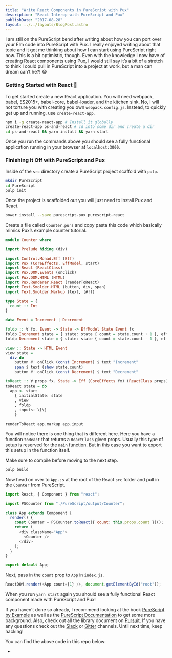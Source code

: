 ```yaml
---
title: "Write React Components in PureScript with Pux"
description: "React Interop with PureScript and Pux"
publishDate: "2017-08-28"
layout: ../../layouts/BlogPost.astro
---
```


I am still on the PureScript bend after writing about how you can port over your Elm code into PureScript with Pux. I really enjoyed writing about that topic and it got me thinking about how I can start using PureScript right now. This is a bit optimistic, though. Even with the knowledge I now have of creating React components using Pux, I would still say it’s a bit of a stretch to think I could pull in PureScript into a project at work, but a man can dream can’t he?! 😂

### Getting Started with React 🚀

To get started create a new React application. You will need webpack, babel, ES2015+, babel-core, babel-loader, and the kitchen sink. No, I will not torture you with creating you own `webpack.config.js`. Instead, to quickly get up and running, use `create-react-app`.

```bash
npm i -g create-react-app # Install it globally
create-react-app ps-and-react # cd into some dir and create a dir
cd ps-and-react && yarn install && yarn start
```

Once you run the commands above you should see a fully functional application running in your browser at `localhost:3000`.

### Finishing it Off with PureScript and Pux

Inside of the `src` directory create a PureScript project scaffold with `pulp`.

```bash
mkdir PureScript
cd PureScript
pulp init
```

Once the project is scaffolded out you will just need to install Pux and React.

```bash
bower install --save purescript-pux purescript-react
```

Create a file called `Counter.purs` and copy pasta this code which basically mimics Pux’s example counter tutorial.

```haskell
module Counter where

import Prelude hiding (div)

import Control.Monad.Eff (Eff)
import Pux (CoreEffects, EffModel, start)
import React (ReactClass)
import Pux.DOM.Events (onClick)
import Pux.DOM.HTML (HTML)
import Pux.Renderer.React (renderToReact)
import Text.Smolder.HTML (button, div, span)
import Text.Smolder.Markup (text, (#!))

type State = {
  count :: Int
}

data Event = Increment | Decrement

foldp :: ∀ fx. Event -> State -> EffModel State Event fx
foldp Increment state = { state: state { count = state.count + 1 }, effects: \[\] }
foldp Decrement state = { state: state { count = state.count - 1 }, effects: \[\] }

view :: State -> HTML Event
view state =
  div do
    button #! onClick (const Increment) $ text "Increment"
    span $ text (show state.count)
    button #! onClick (const Decrement) $ text "Decrement"

toReact :: ∀ props fx. State -> Eff (CoreEffects fx) (ReactClass props)
toReact state = do
  app <- start
    { initialState: state
    , view
    , foldp
    , inputs: \[\]
    }

renderToReact app.markup app.input
```

You will notice there is one thing that is different here. Here you have a function `toReact` that returns a `ReactClass` given props. Usually this type of setup is reserved for the `main` function. But in this case you want to export this setup in the function itself.

Make sure to compile before moving to the next step.

```bash
pulp build
```

Now head on over to `App.js` at the root of the React `src` folder and pull in the `Counter` from PureScript.

```javascript
import React, { Component } from "react";

import PSCounter from "./PureScript/output/Counter";

class App extends Component {
  render() {
    const Counter = PSCounter.toReact({ count: this.props.count })();
    return (
      <div className="App">
        <Counter />
      </div>
    );
  }
}

export default App;
```

Next, pass in the `count` prop to `App` in `index.js`.

```javascript
ReactDOM.render(<App count={1} />, document.getElementById("root"));
```

When you run `yarn start` again you should see a fully functional React component made with PureScript and Pux!

If you haven’t done so already, I recommend looking at the book [PureScript by Example](https://leanpub.com/purescript/read) as well as the [PureScript Documentation](https://github.com/purescript/documentation) to get some more background. Also, check out all the library document on [Pursuit](https://pursuit.purescript.org/). If you have any questions check out the [Slack](https://fpchat-invite.herokuapp.com/) or [Gitter](https://gitter.im/purescript/purescript) channels. Until next time, keep hacking!

You can find the above code in this repo below:

- []()
